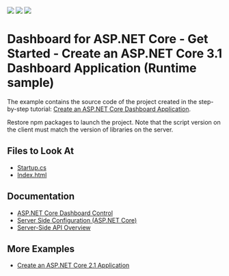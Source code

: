 <!-- default badges list -->
![](https://img.shields.io/endpoint?url=https://codecentral.devexpress.com/api/v1/VersionRange/215337829/21.1.5%2B)
[![](https://img.shields.io/badge/Open_in_DevExpress_Support_Center-FF7200?style=flat-square&logo=DevExpress&logoColor=white)](https://supportcenter.devexpress.com/ticket/details/T827756)
[![](https://img.shields.io/badge/📖_How_to_use_DevExpress_Examples-e9f6fc?style=flat-square)](https://docs.devexpress.com/GeneralInformation/403183)
<!-- default badges end -->


# Dashboard for ASP.NET Core - Get Started - Create an ASP.NET Core 3.1 Dashboard Application (Runtime sample)

The example contains the source code of the project created in the step-by-step tutorial: [Create an ASP.NET Core Dashboard Application](https://docs.devexpress.com/Dashboard/119284/get-started/build-web-dashboard-applications/create-an-aspnet-core-dashboard-application).

Restore npm packages to launch the project. Note that the script version on the client must match the version of libraries on the server.
<!-- default file list -->
## Files to Look At

* [Startup.cs](./CS/WebDashboardAspNetCore/Startup.cs)
* [Index.html](./CS/WebDashboardAspNetCore/Views/Home/Index.cshtml)
<!-- default file list end -->
## Documentation

- [ASP.NET Core Dashboard Control](https://docs.devexpress.com/Dashboard/115163/web-dashboard/aspnet-core-dashboard-control)
- [Server Side Configuration (ASP.NET Core)](https://docs.devexpress.com/Dashboard/119500/web-dashboard/dashboard-backend/server-side-configuration-aspnet-core)
- [Server-Side API Overview](https://docs.devexpress.com/Dashboard/400362/web-dashboard/aspnet-core-dashboard-control/server-side-api-overview)

## More Examples

- [Create an ASP.NET Core 2.1 Application](https://github.com/DevExpress-Examples/getting-started-create-an-aspnet-core-dashboard-designer-runtime-sample-t569834)
